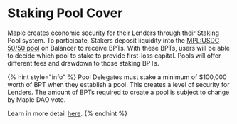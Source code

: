 # Staking Pool Cover

Maple creates economic security for their Lenders through their Staking Pool system. To participate, Stakers deposit liquidity into the [MPL:USDC 50/50 pool](https://pools.balancer.exchange/#/pool/0xc1b10e536cd611acff7a7c32a9e29ce6a02ef6ef/) on Balancer to receive BPTs. With these BPTs, users will be able to decide which pool to stake to provide first-loss capital. Pools will offer different fees and drawdown to those staking BPTs.

{% hint style="info" %}
Pool Delegates must stake a minimum of $100,000 worth of BPT when they establish a pool. This creates a level of security for Lenders. The amount of BPTs required to create a pool is subject to change by Maple DAO vote. 

Learn in more detail [here](https://github.com/maple-labs/maple-core/wiki/Staking).
{% endhint %}



